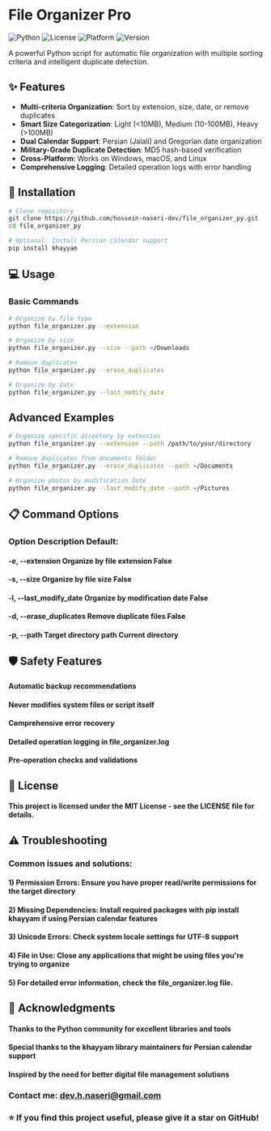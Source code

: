 # File Organizer Pro

![Python](https://img.shields.io/badge/Python-3.6%2B-blue)
![License](https://img.shields.io/badge/License-MIT-green)
![Platform](https://img.shields.io/badge/Platform-Windows%2C%20macOS%2C%20Linux-lightgrey)
![Version](https://img.shields.io/badge/Version-2.0.0-blue)

A powerful Python script for automatic file organization with multiple sorting criteria and intelligent duplicate detection.

## ✨ Features

- **Multi-criteria Organization**: Sort by extension, size, date, or remove duplicates
- **Smart Size Categorization**: Light (<10MB), Medium (10-100MB), Heavy (>100MB)
- **Dual Calendar Support**: Persian (Jalali) and Gregorian date organization
- **Military-Grade Duplicate Detection**: MD5 hash-based verification
- **Cross-Platform**: Works on Windows, macOS, and Linux
- **Comprehensive Logging**: Detailed operation logs with error handling

## 🚀 Installation

```bash
# Clone repository
git clone https://github.com/hossein-naseri-dev/file_organizer_py.git
cd file_organizer_py

# Optional: Install Persian calendar support
pip install khayyam
```



## 💻 Usage
### Basic Commands
```bash
# Organize by file type
python file_organizer.py --extension

# Organize by size
python file_organizer.py --size --path ~/Downloads

# Remove duplicates
python file_organizer.py --erase_duplicates

# Organize by date
python file_organizer.py --last_modify_date
```



## Advanced Examples
```bash
# Organize specific directory by extension
python file_organizer.py --extension --path /path/to/your/directory

# Remove duplicates from documents folder
python file_organizer.py --erase_duplicates --path ~/Documents

# Organize photos by modification date
python file_organizer.py --last_modify_date --path ~/Pictures
```


## 📋 Command Options
### Option	Description	Default:
#### -e, --extension	Organize by file extension	False
#### -s, --size	Organize by file size	False
#### -l, --last_modify_date	Organize by modification date	False
#### -d, --erase_duplicates	Remove duplicate files	False
#### -p, --path	Target directory path	Current directory



## 🛡️ Safety Features
#### Automatic backup recommendations
#### Never modifies system files or script itself
#### Comprehensive error recovery
#### Detailed operation logging in file_organizer.log
#### Pre-operation checks and validations


## 📝 License
#### This project is licensed under the MIT License - see the LICENSE file for details.


## ⚠️ Troubleshooting
### Common issues and solutions:
#### 1) Permission Errors: Ensure you have proper read/write permissions for the target directory
#### 2) Missing Dependencies: Install required packages with pip install khayyam if using Persian calendar features
#### 3) Unicode Errors: Check system locale settings for UTF-8 support
#### 4) File in Use: Close any applications that might be using files you're trying to organize
#### 5) For detailed error information, check the file_organizer.log file.


## 🙏 Acknowledgments
#### Thanks to the Python community for excellent libraries and tools
#### Special thanks to the khayyam library maintainers for Persian calendar support
#### Inspired by the need for better digital file management solutions

### Contact me: dev.h.naseri@gmail.com
### ⭐ If you find this project useful, please give it a star on GitHub!